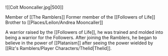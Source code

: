 ![[Colt Mooncaller.jpg|500]]

Member of [[The Ramblers]]
Former member of the [[Followers of Life]]
Brother to [[Places/Leilon/Andrea Mooncaller]]

A warrior raised by the [[Followers of Life]], he was trained and molded into being a warrior for the Followers. After joining the Ramblers, he began to believe in the power of [[Platanism]] after seeing the power wielded by [[Riz's Ramblers/Player Characters/Thelid|Thelid]].